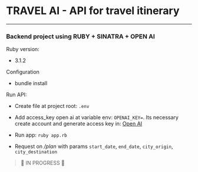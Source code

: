 # TRAVEL AI - API for travel itinerary
---
### Backend project using RUBY + SINATRA + OPEN AI

Ruby version:
- 3.1.2

Configuration
- bundle install

Run API:
- Create file at project root: `.env`

- Add access_key open ai at variable env: `OPENAI_KEY=`. Its necessary create account and generate access key in: [Open AI](https://platform.openai.com/account/api-keys) 

- Run app: `ruby app.rb`

- Request on */plan* with params `start_date`, `end_date`, `city_origin`, `city_destination`

> :construction: IN PROGRESS :construction:

